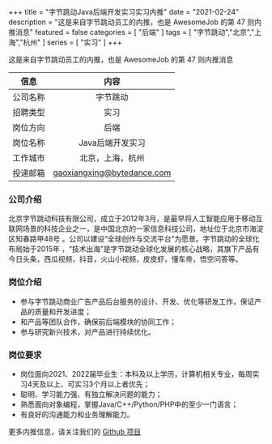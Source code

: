 +++
title = "字节跳动Java后端开发实习实习内推"
date = "2021-02-24"
description = "这是来自字节跳动员工的内推，也是 AwesomeJob 的第 47 则内推消息"
featured = false
categories = [
    "后端"
]
tags = [
    "字节跳动","北京","上海","杭州"
]
series = [
    "实习"
]
+++

这是来自字节跳动员工的内推，也是 AwesomeJob 的第 47 则内推消息
<!--more-->

| 信息 | 内容 |
| :-----:| :----: |
| 公司名称 | 字节跳动 |
| 招聘类型 | 实习 |
| 岗位方向 | 后端 |
| 岗位名称 | Java后端开发实习 |
| 工作城市 | 北京，上海，杭州 |
| 投递邮箱 | gaoxiangxing@bytedance.com |

### 公司介绍

北京字节跳动科技有限公司，成立于2012年3月，是最早将人工智能应用于移动互联网场景的科技企业之一，是中国北京的一家信息科技公司，地址位于北京市海淀区知春路甲48号 。公司以建设“全球创作与交流平台”为愿景。字节跳动的全球化布局始于2015年  ，“技术出海”是字节跳动全球化发展的核心战略，其旗下产品有今日头条，西瓜视频，抖音，火山小视频，皮皮虾，懂车帝，悟空问答等。

### 岗位介绍

- 参与字节跳动商业广告产品后台服务的设计、开发、优化等研发工作，保证产品的质量和开发进度；
- 和产品等团队合作，确保前后端模块的协同工作；
- 参与研究新兴技术，对产品进行持续优化。

### 岗位要求

- 岗位面向2021、2022届毕业生：本科及以上学历，计算机相关专业，每周实习4天及以上、可实习3个月以上者优先；
- 聪明、学习能力强、有独立解决问题的能力；
- 熟悉面向对象编程，掌握Java/C++/Python/PHP中的至少一门语言；
- 有良好的沟通能力和业务理解能力。

更多内推信息，请关注我们的 [Github 项目](https://github.com/Dikea/AwesomeJob)

